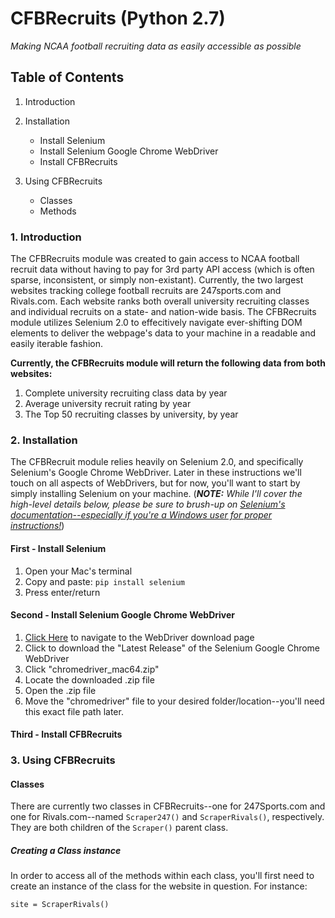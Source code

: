 # CFBRecruits (Python 2.7)

*Making NCAA football recruiting data as easily accessible as possible*

## Table of Contents

1. Introduction

2. Installation
   - Install Selenium
   - Install Selenium Google Chrome WebDriver
   - Install CFBRecruits
   
3. Using CFBRecruits
   - Classes
   - Methods

### 1. Introduction

The CFBRecruits module was created to gain access to NCAA football recruit data without having to pay for 3rd party API access (which is often sparse, inconsistent, or simply non-existant). Currently, the two largest websites tracking college football recruits are 247sports.com and Rivals.com. Each website ranks both overall university recruiting classes and individual recruits on a state- and nation-wide basis. The CFBRecruits module utilizes Selenium 2.0 to effecitively navigate ever-shifting DOM elements to deliver the webpage's data to your machine in a readable and easily iterable fashion.

**Currently, the CFBRecruits module will return the following data from both websites:**

1. Complete university recruiting class data by year
2. Average university recruit rating by year
3. The Top 50 recruiting classes by university, by year

### 2. Installation

The CFBRecruit module relies heavily on Selenium 2.0, and specifically Selenium's Google Chrome WebDriver. Later in these instructions we'll touch on all aspects of WebDrivers, but for now, you'll want to start by simply installing Selenium on your machine. (***NOTE:*** *While I'll cover the high-level details below, please be sure to brush-up on [Selenium's documentation--especially if you're a Windows user for proper instructions!](https://selenium-python.readthedocs.io/installation.html)*)

#### First - Install Selenium

1. Open your Mac's terminal
2. Copy and paste: `pip install selenium`
3. Press enter/return

#### Second - Install Selenium Google Chrome WebDriver

1. [Click Here](https://sites.google.com/a/chromium.org/chromedriver/downloads) to navigate to the WebDriver download page
2. Click to download the "Latest Release" of the Selenium Google Chrome WebDriver
3. Click "chromedriver_mac64.zip"
4. Locate the downloaded .zip file
5. Open the .zip file
6. Move the "chromedriver" file to your desired folder/location--you'll need this exact file path later.

#### Third - Install CFBRecruits

### 3. Using CFBRecruits

#### Classes

There are currently two classes in CFBRecruits--one for 247Sports.com and one for Rivals.com--named `Scraper247()` and `ScraperRivals()`, respectively. They are both children of the `Scraper()` parent class.

##### Creating a Class instance

In order to access all of the methods within each class, you'll first need to create an instance of the class for the website in question. For instance:

`site = ScraperRivals()`


